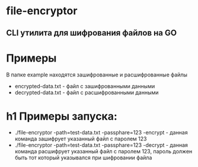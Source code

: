 # file-encryptor
CLI утилита для шифрования файлов на GO
----
# Примеры 
В папке example находятся зашифрованные и расшифрованные файлы
- encrypted-data.txt - файл с зашифрованными данными
- decrypted-data.txt - файл с расшифрованными данными

# h1 Примеры запуска:
- ./file-encryptor -path=test-data.txt -passphare=123 -encrypt - данная команда зашифрует указанный файл  с паролем 123
- ./file-encryptor -path=test-data.txt -passphare=123 -decrypt - данная команда расшифрует указанный файл с паролем 123, пароль должен быть тот который указывался при шифровании файла